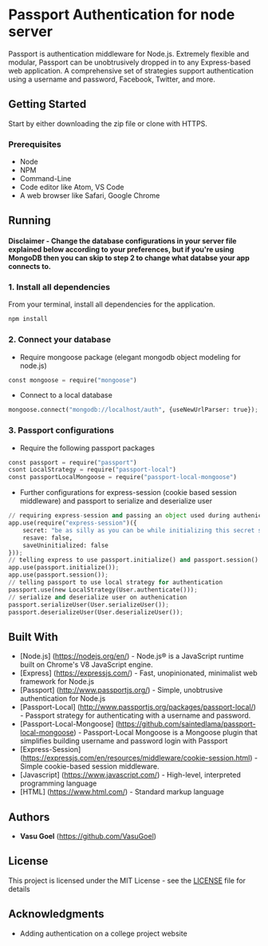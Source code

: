 # Passport Authentication for node server

Passport is authentication middleware for Node.js. Extremely flexible and modular, Passport can be unobtrusively dropped in to any Express-based web application. A comprehensive set of strategies support authentication using a username and password, Facebook, Twitter, and more.


## Getting Started

Start by either downloading the zip file or clone with HTTPS.

### Prerequisites

* Node 
* NPM
* Command-Line
* Code editor like Atom, VS Code
* A web browser like Safari, Google Chrome

## Running

#### Disclaimer - Change the database configurations in your server file explained below according to your preferences, but if you're using MongoDB then you can skip to step 2 to change what databse your app connects to.

### 1. Install all dependencies

From your terminal, install all dependencies for the application.

```python
npm install
```
### 2. Connect your database

* Require mongoose package (elegant mongodb object modeling for node.js)

```python
const mongoose = require("mongoose")
```
* Connect to a local database

```python
mongoose.connect("mongodb://localhost/auth", {useNewUrlParser: true});
```

### 3. Passport configurations

* Require the following passport packages

```python
const passport = require("passport")
csont LocalStrategy = require("passport-local")
const passportLocalMongoose = require("passport-local-mongoose")
```

* Further configurations for express-session (cookie based session middleware) and passport to serialize and deserialize user

```python
// requiring express-session and passing an object used during authenication
app.use(require("express-session")({
    secret: "be as silly as you can be while initializing this secret string",
    resave: false,
    saveUninitialized: false
}));
// telling express to use passport.initialize() and passport.session()
app.use(passport.initialize());
app.use(passport.session());
// telling passport to use local strategy for authentication
passport.use(new LocalStrategy(User.authenticate()));
// serialize and deserialize user on authenication
passport.serializeUser(User.serializeUser());
passport.deserializeUser(User.deserializeUser());
```


## Built With

* [Node.js] (https://nodejs.org/en/) - Node.js® is a JavaScript runtime built on Chrome's V8 JavaScript engine.
* [Express] (https://expressjs.com/) - Fast, unopinionated, minimalist web framework for Node.js
* [Passport] (http://www.passportjs.org/) - Simple, unobtrusive authentication for Node.js
* [Passport-Local] (http://www.passportjs.org/packages/passport-local/) - Passport strategy for authenticating with a username and password.
* [Passport-Local-Mongoose] (https://github.com/saintedlama/passport-local-mongoose) - Passport-Local Mongoose is a Mongoose plugin that simplifies building username and password login with Passport
* [Express-Session] (https://expressjs.com/en/resources/middleware/cookie-session.html) - Simple cookie-based session middleware.
* [Javascript] (https://www.javascript.com/) - High-level, interpreted programming language
* [HTML] (https://www.html.com/) - Standard markup language

## Authors

* **Vasu Goel** (https://github.com/VasuGoel)

## License

This project is licensed under the MIT License - see the [LICENSE](https://github.com/VasuGoel/passport-auth/blob/master/LICENSE) file for details

## Acknowledgments

* Adding authentication on a college project website

